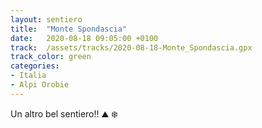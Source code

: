 ```yaml
---
layout: sentiero
title:  "Monte Spondascia"
date:   2020-08-18 09:05:00 +0100
track:  /assets/tracks/2020-08-18-Monte_Spondascia.gpx
track_color: green
categories:
- Italia
- Alpi Orobie
---
```


Un altro bel sentiero!! :mountain: :snowflake: